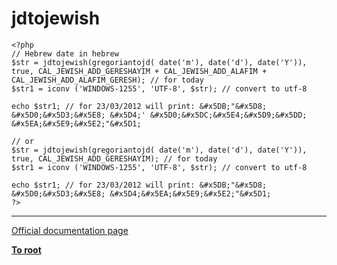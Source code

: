 # jdtojewish





```
<?php
// Hebrew date in hebrew
$str = jdtojewish(gregoriantojd( date('m'), date('d'), date('Y')), true, CAL_JEWISH_ADD_GERESHAYIM + CAL_JEWISH_ADD_ALAFIM + CAL_JEWISH_ADD_ALAFIM_GERESH); // for today
$str1 = iconv ('WINDOWS-1255', 'UTF-8', $str); // convert to utf-8

echo $str1; // for 23/03/2012 will print: &#x5DB;"&#x5D8; &#x5D0;&#x5D3;&#x5E8; &#x5D4;' &#x5D0;&#x5DC;&#x5E4;&#x5D9;&#x5DD; &#x5EA;&#x5E9;&#x5E2;"&#x5D1;

// or
$str = jdtojewish(gregoriantojd( date('m'), date('d'), date('Y')), true, CAL_JEWISH_ADD_GERESHAYIM); // for today
$str1 = iconv ('WINDOWS-1255', 'UTF-8', $str); // convert to utf-8

echo $str1; // for 23/03/2012 will print: &#x5DB;"&#x5D8; &#x5D0;&#x5D3;&#x5E8; &#x5D4;&#x5EA;&#x5E9;&#x5E2;"&#x5D1;
?>
```
  

---

[Official documentation page](https://www.php.net/manual/en/function.jdtojewish.php)

**[To root](/README.md)**